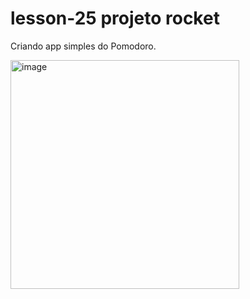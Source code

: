 # lesson-25 projeto rocket

Criando app simples do Pomodoro.

<img width="366" alt="image" src="https://user-images.githubusercontent.com/99150709/229005254-fb64a207-2188-41b5-a65c-e3481ec528d0.png">
